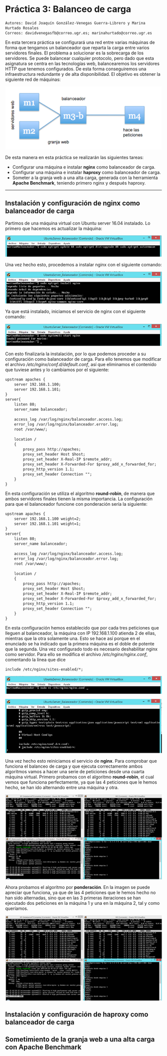 # Práctica 3: Balanceo de carga
    Autores: David Joaquín González-Venegas Guerra-Librero y Marina Hurtado Rosales
    Correos: davidvenegasfb@correo.ugr.es; marinahurtado@correo.ugr.es
En esta tercera práctica se configurará una red entre varias máquinas de forma que tengamos un balanceador que reparta la carga entre varios servidores finales.
El problema a solucionar es la sobrecarga de los servidores. Se puede balancear
cualquier protocolo, pero dado que esta asignatura se centra en las tecnologías web, balancearemos los servidores HTTP que tenemos configurados.
 De esta forma conseguiremos una infraestructura redundante y de alta disponibilidad.
 El objetivo es obtener la siguiente red de máquinas:
 
<p align="center">
    <img src="https://github.com/Feiniel/SWAP/blob/master/practica3/imagenes/graficoGranjaWweb.PNG">
</p>

De esta manera en esta práctica se realizarán las siguientes tareas:
- Configurar una máquina e instalar **nginx** como balanceador de carga.
- Configurar una máquina e instalar **haproxy** como balanceador de carga.
- Someter a la granja web a una alta carga, generada con la herramienta **Apache Benchmark**, teniendo primero nginx y después haproxy.


--------------------------------------------------------------------------------------------------------------------
## Instalación y configuración de nginx como balanceador de carga
Partimos de una máquina virtual con Ubuntu server 16.04 instalado. Lo primero que hacemos es actualizar la máquina:

<p align="center">
    <img src="https://github.com/Feiniel/SWAP/blob/master/practica3/imagenes/c1.PNG">
</p>

Una vez hecho esto, procedemos a instalar nginx con el siguiente comando:

<p align="center">
    <img src="https://github.com/Feiniel/SWAP/blob/master/practica3/imagenes/c2.PNG">
</p>

Ya que está instalado, iniciamos el servicio de nginx con el siguiente comando:

<p align="center">
    <img src="https://github.com/Feiniel/SWAP/blob/master/practica3/imagenes/c3.PNG">
</p>

Con esto finalizaría la instalación, por lo que podemos proceder a su configuración como balanceador de carga. Para ello tenemos que modificar el archivo */etc/nginx/conf.d/default.conf*, así que eliminamos el contenido que tuviese antes y lo cambiamos por el siguiente:

```
upstream apaches {
	server 192.168.1.100;
	server 192.168.1.101;
}
server{
	listen 80;
	server_name balanceador;
	
	access_log /var/log/nginx/balanceador.access.log;
	error_log /var/log/nginx/balanceador.error.log;
	root /var/www/;
	
	location /
	{
		proxy_pass http://apaches;
		proxy_set_header Host $host;
		proxy_set_header X-Real-IP $remote_addr;
		proxy_set_header X-Forwarded-For $proxy_add_x_forwarded_for;
		proxy_http_version 1.1;
		proxy_set_header Connection "";
	}
}
```

En esta configuración se utiliza el algoritmo **round-robin**, de manera que ambos servidores finales tienen la misma importancia. La configuración para que el balanceador funcione con ponderación sería la siguiente:

```
upstream apaches {
	server 192.168.1.100 weight=2;
	server 192.168.1.101 weight=1;
}
server{
	listen 80;
	server_name balanceador;
	
	access_log /var/log/nginx/balanceador.access.log;
	error_log /var/log/nginx/balanceador.error.log;
	root /var/www/;
	
	location /
	{
		proxy_pass http://apaches;
		proxy_set_header Host $host;
		proxy_set_header X-Real-IP $remote_addr;
		proxy_set_header X-Forwarded-For $proxy_add_x_forwarded_for;
		proxy_http_version 1.1;
		proxy_set_header Connection "";
	}
}
```

En esta configuración hemos establecido que por cada tres peticiones que lleguen al balanceador, la máquina con IP 192.168.1.100 atienda 2 de ellas, mientras que la otra solamente una. Esto se hace así porque en el enunciado se ha indicado que la primera máquina es el doble de potente que la segunda.
Una vez configurado todo es necesario deshabilitar nginx como servidor. Para ello se modifica el archivo */etc/nginx/nginx.conf*, comentando la línea que dice 
```
include /etc/nginx/sites-enabled/*;
```

<p align="center">
    <img src="https://github.com/Feiniel/SWAP/blob/master/practica3/imagenes/c4.PNG">
</p>

<p align="center">
    <img src="https://github.com/Feiniel/SWAP/blob/master/practica3/imagenes/c5.PNG">
</p>

Una vez hecho esto reiniciamos el servicio de **nginx**. 
Para comprobar que funciona el balanceo de carga y que ejecuta correctamente ambos algoritmos vamos a hacer una serie de peticiones desde una cuarta máquina virtual.
Primero probamos con el algoritmo **round-robin**, el cual vemos que funciona perfectamente, ya que las 4 peticiones que le hemos hecho, se han ido alternando entre una máquina y otra.

<p align="center">
    <img src="https://github.com/Feiniel/SWAP/blob/master/practica3/imagenes/c6.PNG">
</p>

Ahora probamos el algoritmo por **ponderación**. En la imagen se puede apreciar que funciona, ya que de las 4 peticiones que le hemos hecho no han sido alternadas, sino que en las 3 primeras iteraciones se han ejecutado dos peticiones en la máquina 1 y una en la máquina 2, tal y como queríamos.

<p align="center">
    <img src="https://github.com/Feiniel/SWAP/blob/master/practica3/imagenes/c7.PNG">
</p>

## Instalación y configuración de haproxy como balanceador de carga

## Sometimiento de la granja web a una alta carga con Apache Benchmark
